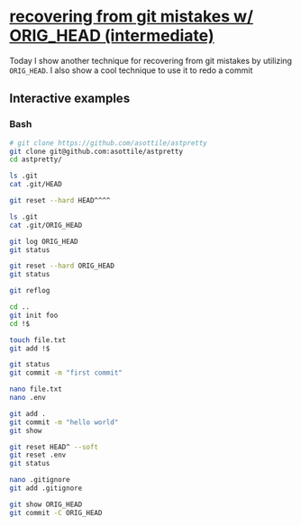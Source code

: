 # [recovering from git mistakes w/ ORIG\_HEAD (intermediate)](https://youtu.be/yhtq_PSekdo)

Today I show another technique for recovering from git mistakes by utilizing `ORIG_HEAD`.  I also show a cool technique to use it to redo a commit

## Interactive examples

### Bash

```bash
# git clone https://github.com/asottile/astpretty
git clone git@github.com:asottile/astpretty
cd astpretty/

ls .git
cat .git/HEAD

git reset --hard HEAD^^^^

ls .git
cat .git/ORIG_HEAD

git log ORIG_HEAD
git status

git reset --hard ORIG_HEAD
git status

git reflog

cd ..
git init foo
cd !$

touch file.txt
git add !$

git status
git commit -m "first commit"

nano file.txt
nano .env

git add .
git commit -m "hello world"
git show

git reset HEAD^ --soft
git reset .env
git status

nano .gitignore
git add .gitignore

git show ORIG_HEAD
git commit -C ORIG_HEAD
```
